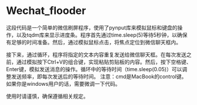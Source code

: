 # Wechat_flooder

这段代码是一个简单的微信刷屏程序，使用了pynput库来模拟鼠标和键盘的操作，以及tqdm库来显示进度条。程序首先通过time.sleep(5)等待5秒钟，以确保有足够的时间准备。然后，通过模拟鼠标点击，将焦点定位到微信聊天框内。

接下来，通过循环，程序将指定的文本内容重复发送给微信聊天框。在每次发送之前，通过模拟按下Ctrl+V的组合键，实现粘贴剪贴板的内容。然后，按下空格键、Enter键，模拟发送消息的操作。循环中的等待时间（time.sleep(0.05)）可以调整发送频率，即每次发送后的等待时间。
注意：cmd是MacBook的control键。如果你是windows用户的话，需要微调一下代码。

使用时请谨慎，确保遵循相关规定。
